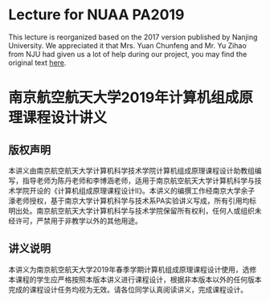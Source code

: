 # Lecture for NUAA PA2019

This lecture is reorganized based on the 2017 version published by Nanjing University. We appreciated it that Mrs. Yuan Chunfeng and Mr. Yu Zihao from NJU  had given us a lot of help during our project, you may find the original text [here](https://nju-ics.gitbooks.io/ics2017-programming-assignment/content/).

# 南京航空航天大学2019年计算机组成原理课程设计讲义

## 版权声明

本讲义由南京航空航天大学计算机科学技术学院计算机组成原理课程设计助教组编写，指导老师为陈丹老师和李博涵老师，适用于南京航空航天大学计算机科学与技术学院开设的《计算机组成原理课程设计II》。本讲义的编撰工作经南京大学余子濠老师授权，基于南京大学计算机科学与技术系PA实验讲义写成，所有引用均标明出处。南京航空航天大学计算机科学与技术学院保留所有权利，任何人或组织未经许可，严禁用于非教学以外的其他用途。

## 讲义说明

本讲义为南京航空航天大学2019年春季学期计算机组成原理课程设计使用，选修本课程的学生应严格按照本版本讲义进行课程设计，根据非本版本以外的任何版本完成的课程设计任务均视为无效。请各位同学认真阅读讲义，完成课程设计。

